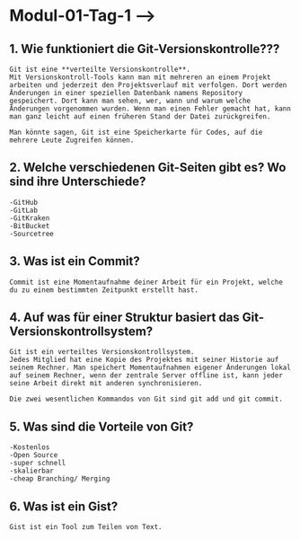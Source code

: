 # Modul-01-Tag-1 -->

## 1. Wie funktioniert die Git-Versionskontrolle???

    Git ist eine **verteilte Versionskontrolle**. 
    Mit Versionskontroll-Tools kann man mit mehreren an einem Projekt arbeiten und jederzeit den Projektsverlauf mit verfolgen. Dort werden Änderungen in einer speziellen Datenbank namens Repository gespeichert. Dort kann man sehen, wer, wann und warum welche Änderungen vorgenommen wurden. Wenn man einen Fehler gemacht hat, kann man ganz leicht auf einen früheren Stand der Datei zurückgreifen.

    Man könnte sagen, Git ist eine Speicherkarte für Codes, auf die mehrere Leute Zugreifen können.

## 2. Welche verschiedenen Git-Seiten gibt es? Wo sind ihre Unterschiede?

    -GitHub
    -GitLab
    -GitKraken
    -BitBucket
    -Sourcetree

## 3. Was ist ein Commit?

    Commit ist eine Momentaufnahme deiner Arbeit für ein Projekt, welche du zu einem bestimmten Zeitpunkt erstellt hast.

## 4. Auf was für einer Struktur basiert das Git-Versionskontrollsystem?
    
    Git ist ein verteiltes Versionskontrollsystem.
    Jedes Mitglied hat eine Kopie des Projektes mit seiner Historie auf seinem Rechner. Man speichert Momentaufnahmen eigener Änderungen lokal auf seinem Rechner, wenn der zentrale Server offline ist, kann jeder seine Arbeit direkt mit anderen synchronisieren.

    Die zwei wesentlichen Kommandos von Git sind git add und git commit.

## 5. Was sind die Vorteile von Git?

    -Kostenlos
    -Open Source
    -super schnell
    -skalierbar
    -cheap Branching/ Merging

## 6. Was ist ein Gist?

    Gist ist ein Tool zum Teilen von Text.